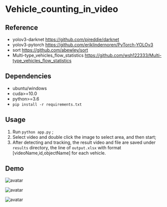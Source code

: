 # Vehicle_counting_in_video

## Reference
- yolov3-darknet  https://github.com/pjreddie/darknet
- yolov3-pytorch  https://github.com/eriklindernoren/PyTorch-YOLOv3
- sort https://github.com/abewley/sort
- Multi-type_vehicles_flow_statistics https://github.com/wsh122333/Multi-type_vehicles_flow_statistics

## Dependencies
- ubuntu/windows
- cuda>=10.0
- python>=3.6
- `pip install -r requirements.txt`

## Usage

1. Run `python app.py` ;
3. Select video and double click the image to select area, and then start;
4. After detecting and tracking, the result video and file are saved under `results` directory, the line of `output.xlsx` with format \[videoName,id,objectName] for each vehicle.

## Demo
![avatar](https://github.com/wsh122333/Multi-type_vehicles_flow_statistics/raw/master/asserts/demo1.gif)

![avatar](https://github.com/wsh122333/Multi-type_vehicles_flow_statistics/raw/master/asserts/demo2.gif)

![avatar](https://github.com/wsh122333/Multi-type_vehicles_flow_statistics/raw/master/asserts/demo3.gif)

